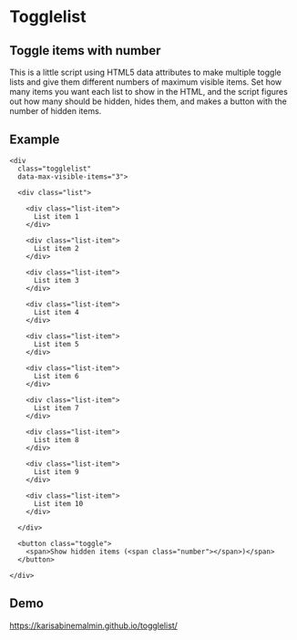 # Togglelist

## Toggle items with number

This is a little script using HTML5 data attributes to make multiple toggle lists and give them different numbers of maximum visible items. Set how many items you want each list to show in the HTML, and the script figures out how many should be hidden, hides them, and makes a button with the number of hidden items.

## Example

```
<div
  class="togglelist"
  data-max-visible-items="3">

  <div class="list">

    <div class="list-item">
      List item 1
    </div>

    <div class="list-item">
      List item 2
    </div>

    <div class="list-item">
      List item 3
    </div>

    <div class="list-item">
      List item 4
    </div>

    <div class="list-item">
      List item 5
    </div>

    <div class="list-item">
      List item 6
    </div>

    <div class="list-item">
      List item 7
    </div>

    <div class="list-item">
      List item 8
    </div>

    <div class="list-item">
      List item 9
    </div>

    <div class="list-item">
      List item 10
    </div>

  </div>

  <button class="toggle">
    <span>Show hidden items (<span class="number"></span>)</span>
  </button>

</div>
```

## Demo
https://karisabinemalmin.github.io/togglelist/
